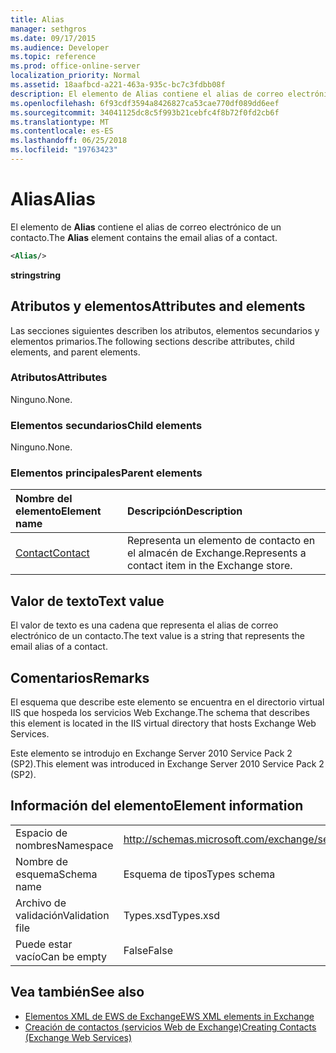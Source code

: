 ```yaml
---
title: Alias
manager: sethgros
ms.date: 09/17/2015
ms.audience: Developer
ms.topic: reference
ms.prod: office-online-server
localization_priority: Normal
ms.assetid: 18aafbcd-a221-463a-935c-bc7c3fdbb08f
description: El elemento de Alias contiene el alias de correo electrónico de un contacto.
ms.openlocfilehash: 6f93cdf3594a8426827ca53cae770df089dd6eef
ms.sourcegitcommit: 34041125dc8c5f993b21cebfc4f8b72f0fd2cb6f
ms.translationtype: MT
ms.contentlocale: es-ES
ms.lasthandoff: 06/25/2018
ms.locfileid: "19763423"
---
```

# <a name="alias"></a><span data-ttu-id="e3c17-103">Alias</span><span class="sxs-lookup"><span data-stu-id="e3c17-103">Alias</span></span>

<span data-ttu-id="e3c17-104">El elemento de **Alias** contiene el alias de correo electrónico de un contacto.</span><span class="sxs-lookup"><span data-stu-id="e3c17-104">The **Alias** element contains the email alias of a contact.</span></span> 
  
```XML
<Alias/>
```

 <span data-ttu-id="e3c17-105">**string**</span><span class="sxs-lookup"><span data-stu-id="e3c17-105">**string**</span></span>
## <a name="attributes-and-elements"></a><span data-ttu-id="e3c17-106">Atributos y elementos</span><span class="sxs-lookup"><span data-stu-id="e3c17-106">Attributes and elements</span></span>

<span data-ttu-id="e3c17-107">Las secciones siguientes describen los atributos, elementos secundarios y elementos primarios.</span><span class="sxs-lookup"><span data-stu-id="e3c17-107">The following sections describe attributes, child elements, and parent elements.</span></span>
  
### <a name="attributes"></a><span data-ttu-id="e3c17-108">Atributos</span><span class="sxs-lookup"><span data-stu-id="e3c17-108">Attributes</span></span>

<span data-ttu-id="e3c17-109">Ninguno.</span><span class="sxs-lookup"><span data-stu-id="e3c17-109">None.</span></span>
  
### <a name="child-elements"></a><span data-ttu-id="e3c17-110">Elementos secundarios</span><span class="sxs-lookup"><span data-stu-id="e3c17-110">Child elements</span></span>

<span data-ttu-id="e3c17-111">Ninguno.</span><span class="sxs-lookup"><span data-stu-id="e3c17-111">None.</span></span>
  
### <a name="parent-elements"></a><span data-ttu-id="e3c17-112">Elementos principales</span><span class="sxs-lookup"><span data-stu-id="e3c17-112">Parent elements</span></span>

|<span data-ttu-id="e3c17-113">**Nombre del elemento**</span><span class="sxs-lookup"><span data-stu-id="e3c17-113">**Element name**</span></span>|<span data-ttu-id="e3c17-114">**Descripción**</span><span class="sxs-lookup"><span data-stu-id="e3c17-114">**Description**</span></span>|
|:-----|:-----|
|[<span data-ttu-id="e3c17-115">Contact</span><span class="sxs-lookup"><span data-stu-id="e3c17-115">Contact</span></span>](contact.md) <br/> |<span data-ttu-id="e3c17-116">Representa un elemento de contacto en el almacén de Exchange.</span><span class="sxs-lookup"><span data-stu-id="e3c17-116">Represents a contact item in the Exchange store.</span></span>  <br/> |
   
## <a name="text-value"></a><span data-ttu-id="e3c17-117">Valor de texto</span><span class="sxs-lookup"><span data-stu-id="e3c17-117">Text value</span></span>

<span data-ttu-id="e3c17-118">El valor de texto es una cadena que representa el alias de correo electrónico de un contacto.</span><span class="sxs-lookup"><span data-stu-id="e3c17-118">The text value is a string that represents the email alias of a contact.</span></span>
  
## <a name="remarks"></a><span data-ttu-id="e3c17-119">Comentarios</span><span class="sxs-lookup"><span data-stu-id="e3c17-119">Remarks</span></span>

<span data-ttu-id="e3c17-120">El esquema que describe este elemento se encuentra en el directorio virtual IIS que hospeda los servicios Web Exchange.</span><span class="sxs-lookup"><span data-stu-id="e3c17-120">The schema that describes this element is located in the IIS virtual directory that hosts Exchange Web Services.</span></span>
  
<span data-ttu-id="e3c17-121">Este elemento se introdujo en Exchange Server 2010 Service Pack 2 (SP2).</span><span class="sxs-lookup"><span data-stu-id="e3c17-121">This element was introduced in Exchange Server 2010 Service Pack 2 (SP2).</span></span>
  
## <a name="element-information"></a><span data-ttu-id="e3c17-122">Información del elemento</span><span class="sxs-lookup"><span data-stu-id="e3c17-122">Element information</span></span>

|||
|:-----|:-----|
|<span data-ttu-id="e3c17-123">Espacio de nombres</span><span class="sxs-lookup"><span data-stu-id="e3c17-123">Namespace</span></span>  <br/> |http://schemas.microsoft.com/exchange/services/2006/types  <br/> |
|<span data-ttu-id="e3c17-124">Nombre de esquema</span><span class="sxs-lookup"><span data-stu-id="e3c17-124">Schema name</span></span>  <br/> |<span data-ttu-id="e3c17-125">Esquema de tipos</span><span class="sxs-lookup"><span data-stu-id="e3c17-125">Types schema</span></span>  <br/> |
|<span data-ttu-id="e3c17-126">Archivo de validación</span><span class="sxs-lookup"><span data-stu-id="e3c17-126">Validation file</span></span>  <br/> |<span data-ttu-id="e3c17-127">Types.xsd</span><span class="sxs-lookup"><span data-stu-id="e3c17-127">Types.xsd</span></span>  <br/> |
|<span data-ttu-id="e3c17-128">Puede estar vacío</span><span class="sxs-lookup"><span data-stu-id="e3c17-128">Can be empty</span></span>  <br/> |<span data-ttu-id="e3c17-129">False</span><span class="sxs-lookup"><span data-stu-id="e3c17-129">False</span></span>  <br/> |
   
## <a name="see-also"></a><span data-ttu-id="e3c17-130">Vea también</span><span class="sxs-lookup"><span data-stu-id="e3c17-130">See also</span></span>

- [<span data-ttu-id="e3c17-131">Elementos XML de EWS de Exchange</span><span class="sxs-lookup"><span data-stu-id="e3c17-131">EWS XML elements in Exchange</span></span>](ews-xml-elements-in-exchange.md)
- [<span data-ttu-id="e3c17-132">Creación de contactos (servicios Web de Exchange)</span><span class="sxs-lookup"><span data-stu-id="e3c17-132">Creating Contacts (Exchange Web Services)</span></span>](http://msdn.microsoft.com/library/4845917e-70d1-481c-bbd7-011ec6571789%28Office.15%29.aspx)

